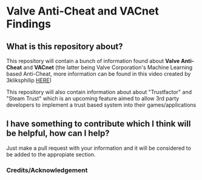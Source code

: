 # Valve Anti-Cheat and VACnet Findings

## What is this repository about?
This repository will contain a bunch of information found about **Valve Anti-Cheat** and **VACnet** (the latter being Valve Corporation's Machine Learning based Anti-Cheat, more information can be found in this video created by 3kliksphilip [HERE](https://www.youtube.com/watch?v=SnRgW54EWwA))

This repository will also contain information about about "Trustfactor" and "Steam Trust" which is an upcoming feature aimed to allow 3rd party developers to implement a trust based system into their games/applications


## I have something to contribute which I think will be helpful, how can I help?

Just make a pull request with your information and it will be considered to be added to the appropiate section.


### Credits/Acknowledgement
